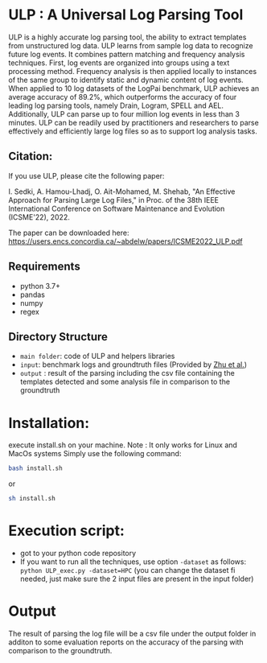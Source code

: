 # ULP : A Universal Log Parsing Tool
ULP is a highly accurate log parsing tool, the ability to extract templates from unstructured log data. ULP learns from sample log data to recognize future log events. It combines pattern matching and frequency analysis techniques. First, log events are organized into groups using a text processing method. Frequency analysis is then applied locally to instances of the same group to identify static and dynamic content of log events. When applied to 10 log datasets of the LogPai benchmark, ULP achieves an average accuracy of 89.2%, which outperforms the accuracy of four leading log parsing tools, namely Drain, Logram, SPELL and AEL. Additionally, ULP can parse up to four million log events in less than 3 minutes. ULP can be readily used by practitioners and researchers to parse effectively and efficiently large log files so as to support log analysis tasks.

## Citation:

If you use ULP, please cite the following paper: 

I. Sedki, A. Hamou-Lhadj, O. Ait-Mohamed, M. Shehab, "An Effective Approach for Parsing Large Log Files," in Proc. of the 38th IEEE International Conference on Software Maintenance and Evolution (ICSME'22), 2022.

The paper can be downloaded here:  https://users.encs.concordia.ca/~abdelw/papers/ICSME2022_ULP.pdf

## Requirements

* python 3.7+ 
* pandas
* numpy
* regex


## Directory Structure
- `main folder`: code of ULP and helpers libraries
- `input`: benchmark logs and groundtruth files (Provided by [Zhu et al.](https://dl.acm.org/doi/10.1109/ICSE-SEIP.2019.00021))
- `output` : result of the parsing including the csv file containing the templates detected and some analysis file in comparison to the groundtruth


# Installation:
 execute install.sh on your machine. 
 Note : It only works for Linux and MacOs systems
Simply use the following command:
```bash
bash install.sh
```
or
```sh
sh install.sh
```

# Execution script:
- got to your python code repository
- If you want to run all the techniques, use option `-dataset` as follows:
``` python ULP_exec.py -dataset=HPC``` (you can change the dataset fi needed, just make sure the 2 input files are present in the input folder)

# Output
The result of parsing the log file will be a csv file under the output folder in additon to some evaluation reports on the accuracy of the parsing with comparison to the groundtruth.
